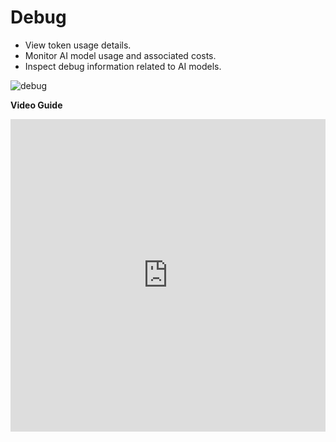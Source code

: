 # Debug

 - View token usage details.
 - Monitor AI model usage and associated costs.
 - Inspect debug information related to AI models.

![debug](/img/debug.png)

**Video Guide**

<iframe width="100%" height="500" src="https://www.youtube.com/embed/l71evhM6csg?si=OXwas9_JUo9llL7V" title="YouTube video player" frameborder="0" allow="accelerometer; autoplay; clipboard-write; encrypted-media; gyroscope; picture-in-picture; web-share" referrerpolicy="strict-origin-when-cross-origin" allowfullscreen></iframe>